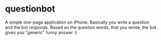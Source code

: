 # questionbot
A simple one-page application on iPhone. Basically you write a question and the bot responds. Based on the question words, that you wrote, the bot gives you "generic" funny answer :)
